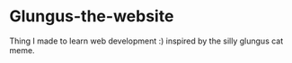 # Glungus-the-website
Thing I made to learn web development :)
inspired by the silly glungus cat meme.
